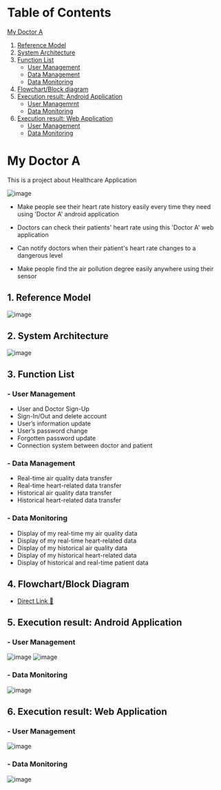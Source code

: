 # Table of Contents
[My Doctor A](#mydoctora)
1. [Reference Model](#reference-model)
2. [System Architecture](#system-architecture)
3. [Function List](#function-list)
     - [User Management](#user-management)
     - [Data Management](#data-management)
     - [Data Monitoring](#data-monitoring)
4. [Flowchart/Block diagram](#system-diagram)
5. [Execution result: Android Application](#android-app)
     - [User Managemrnt](#android-um)
     - [Data Monitoring](#android-dm)
6. [Execution result: Web Application](#web-app)
     - [User Management](#web-um)
     - [Data Monitoring](#web-dm)

<a name="mydoctora"/>

# My Doctor A #
This is a project about Healthcare Application

![image](https://user-images.githubusercontent.com/32252093/101586394-2e4e0c80-3a25-11eb-9f87-0da253208225.png)


 - Make people see their heart rate history easily every time they need using 'Doctor A' android application
 - Doctors can check their patients' heart rate using this 'Doctor A' web application
 - Can notify doctors when their patient's heart rate changes to a dangerous level
 
 - Make people find the air pollution degree easily anywhere using their sensor


<a name="reference-model"/>

## 1. Reference Model

![image](https://user-images.githubusercontent.com/32252093/101586444-49b91780-3a25-11eb-823b-2df84900cdde.png)

<a name="system-architecture"/>

## 2. System Architecture

![image](https://user-images.githubusercontent.com/32252093/101592460-a3274380-3a31-11eb-9f30-d40572f84e38.png)

<a name="function-list"/>

## 3. Function List

<a name="user-management"/>

### - User Management

- User and Doctor Sign-Up
- Sign-In/Out and delete account
- User’s information update
- User’s password change
- Forgotten password update
- Connection system between doctor and patient

<a name="data-management"/>

### - Data Management

-	Real-time air quality data transfer 
-	Real-time heart-related data transfer
-	Historical air quality data transfer
-	Historical heart-related data transfer

<a name="data-monitoring"/>

### - Data Monitoring

-	Display of my real-time my air quality data
-	Display of my real-time heart-related data
-	Display of my historical air quality data
-	Display of my historical heart-related data
-	Display of historical and real-time patient data

<a name="system-diagram"/>

## 4. Flowchart/Block Diagram

- <a href="https://github.com/kimhe5623/QI-teama-iot/blob/master/My%20Doctor%20A%20-%20flowchart.pdf" target="_blank"><u>Direct Link 🔗</u></a>

<a name="android-app"/>

## 5. Execution result: Android Application

<a name="android-um"/>

### - User Management

![image](https://user-images.githubusercontent.com/32252093/101588411-b1716180-3a29-11eb-90e2-5861f21a7d55.png)
![image](https://user-images.githubusercontent.com/32252093/101588466-d49c1100-3a29-11eb-8f06-8d9513a5fb7e.png)

<a name="android-dm"/>

### - Data Monitoring

![image](https://user-images.githubusercontent.com/32252093/101588506-ebdafe80-3a29-11eb-9e49-7a176313c31a.png)

<a name="web-app"/>

## 6. Execution result: Web Application

<a name="web-um"/>

### - User Management
![image](https://user-images.githubusercontent.com/32252093/101588598-188f1600-3a2a-11eb-8034-3cc1563ff893.png)

<a name="web-dm"/>

### - Data Monitoring
![image](https://user-images.githubusercontent.com/32252093/101588627-293f8c00-3a2a-11eb-94d6-9a6c2b0cb840.png)

